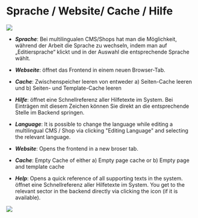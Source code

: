 # Sprache / Website/ Cache / Hilfe

![](bild25.png)

* ***Sprache***: Bei multilingualen CMS/Shops hat man die Möglichkeit, während der Arbeit die Sprache zu wechseln, indem man auf „Editiersprache“ klickt und in der Auswahl die entsprechende Sprache wählt.
* ***Webseite***: öffnet das Frontend in einem neuen Browser-Tab.
* ***Cache***: Zwischenspeicher leeren von entweder a) Seiten-Cache leeren und b) Seiten- und Template-Cache leeren
* ***Hilfe***: öffnet eine Schnellreferenz aller Hilfetexte im System. Bei Einträgen mit diesem Zeichen können Sie direkt an die entsprechende Stelle im Backend springen.



* ***Language***: It is possible to change the language while editing a multilingual CMS / Shop via clicking "Editing Language" and selecting the relevant language.
* ***Website***: Opens the frontend in a new broser tab.
* ***Cache***: Empty Cache of either a) Empty page cache or b) Empty page and template cache
* ***Help***: Opens a quick reference of all supporting texts in the system. öffnet eine Schnellreferenz aller Hilfetexte im System. You get to the relevant sector in the backend directly via clicking the icon (if it is available).

![](bild26.png)



